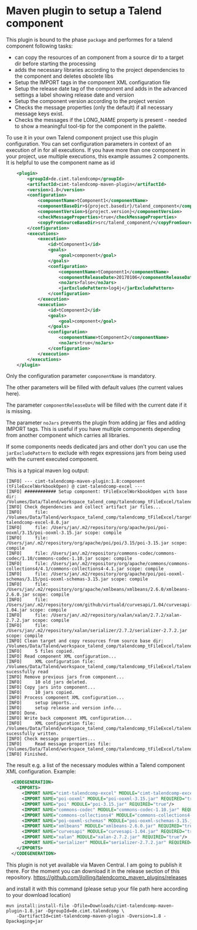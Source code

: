 # Maven plugin to setup a Talend component

This plugin is bound to the phase `package` and performes for a talend component following tasks:
* can copy the resources of an component from a source dir to a target dir before starting the processing
* adds the necessary libraries according to the project dependencies to the component and deletes obsolete libs
* Setup the IMPORT tags in the component XML configuration file
* Setup the release date tag of the component and adds in the advanced settings a label showing release date and version
* Setup the component version according to the project version
* Checks the message properties (only the default) if all necessary message keys exist.
* Checks the messages if the LONG_NAME property is present - needed to show a meaningful tool-tip for the component in the palette.

To use it in your own Talend component project use this plugin configuration. You can set configuration parameters in context of an execution of in for all executions.
If you have more than one component in your project, use multiple executions, this example assumes 2 components. It is helpful to use the component name as id
```xml
	<plugin>
		<groupId>de.cimt.talendcomp</groupId>
		<artifactId>cimt-talendcomp-maven-plugin</artifactId>
		<version>1.8</version>
		<configuration>
			<componentName>tComponent1</componentName>
			<componentBaseDir>${project.basedir}/talend_component</componentBaseDir>
			<componentVersion>${project.version}</componentVersion>
			<checkMessageProperties>true</checkMessageProperties>
			<copyFromSourceBaseDir>src/talend_component/</copyFromSourceBaseDir>
		</configuration>
		<executions>
			<execution>
				<id>tComponent1</id>
				<goals>
					<goal>component</goal>
				</goals>
				<configuration>
					<componentName>tComponent1</componentName>
					<componentReleaseDate>20170106</componentReleaseDate>
					<noJars>false</noJars>
					<jarExcludePattern>log4j</jarExcludePattern>
				</configuration>
			</execution>
			<execution>
				<id>tComponent2</id>
				<goals>
					<goal>component</goal>
				</goals>
				<configuration>
					<componentName>tComponent2</componentName>
					<noJars>true</noJars>
				</configuration>
			</execution>
		</executions>
	</plugin>

```
Only the configuration parameter `componentName` is mandatory.

The other parameters will be filled with default values (the current values here).

The parameter `componentReleaseDate` will be filled with the current date if it is missing.

The parameter `noJars` prevents the plugin from adding jar files and adding IMPORT tags. This is useful if you have multiple components depending from another component which carries all libraries.

If some components needs dedicated jars and other don't you can use the `jarExcludePattern` to exclude with regex expressions jars from being used with the current executed component.

This is a typical maven log output:
```
[INFO] --- cimt-talendcomp-maven-plugin:1.8:component (tFileExcelWorkbookOpen) @ cimt-talendcomp-excel ---
[INFO] ############ Setup component: tFileExcelWorkbookOpen with base dir: /Volumes/Data/Talend/workspace_talend_comp/talendcomp_tFileExcel/talend_component
[INFO] Check dependencies and collect artifact jar files...
[INFO]     file: /Volumes/Data/Talend/workspace_talend_comp/talendcomp_tFileExcel/target/cimt-talendcomp-excel-8.0.jar
[INFO]     file: /Users/jan/.m2/repository/org/apache/poi/poi-ooxml/3.15/poi-ooxml-3.15.jar scope: compile
[INFO]     file: /Users/jan/.m2/repository/org/apache/poi/poi/3.15/poi-3.15.jar scope: compile
[INFO]     file: /Users/jan/.m2/repository/commons-codec/commons-codec/1.10/commons-codec-1.10.jar scope: compile
[INFO]     file: /Users/jan/.m2/repository/org/apache/commons/commons-collections4/4.1/commons-collections4-4.1.jar scope: compile
[INFO]     file: /Users/jan/.m2/repository/org/apache/poi/poi-ooxml-schemas/3.15/poi-ooxml-schemas-3.15.jar scope: compile
[INFO]     file: /Users/jan/.m2/repository/org/apache/xmlbeans/xmlbeans/2.6.0/xmlbeans-2.6.0.jar scope: compile
[INFO]     file: /Users/jan/.m2/repository/com/github/virtuald/curvesapi/1.04/curvesapi-1.04.jar scope: compile
[INFO]     file: /Users/jan/.m2/repository/xalan/xalan/2.7.2/xalan-2.7.2.jar scope: compile
[INFO]     file: /Users/jan/.m2/repository/xalan/serializer/2.7.2/serializer-2.7.2.jar scope: compile
[INFO] Clean target and copy resources from source base dir: /Volumes/Data/Talend/workspace_talend_comp/talendcomp_tFileExcel/talend_component
[INFO]     5 files copied.
[INFO] Read component XML configuration...
[INFO]     XML configuration file: /Volumes/Data/Talend/workspace_talend_comp/talendcomp_tFileExcel/talend_component/tFileExcelWorkbookOpen/tFileExcelWorkbookOpen_java.xml sucessfully read
[INFO] Remove previous jars from component...
[INFO]     10 old jars deleted.
[INFO] Copy jars into component...
[INFO]     10 jars copied.
[INFO] Process component XML configuration...
[INFO]     setup imports...
[INFO]     setup release and version info...
[INFO] Done.
[INFO] Write back component XML configuration...
[INFO]     XML configuration file: /Volumes/Data/Talend/workspace_talend_comp/talendcomp_tFileExcel/talend_component/tFileExcelWorkbookOpen/tFileExcelWorkbookOpen_java.xml sucessfully written.
[INFO] Check message properties...
[INFO]     Read message properties file: /Volumes/Data/Talend/workspace_talend_comp/talendcomp_tFileExcel/talend_component/tFileExcelWorkbookOpen/tFileExcelWorkbookOpen_messages.properties
[INFO] Finished.
```

The result e.g. a list of the necessary modules within a Talend component XML configuration.
Example:
```xml
  <CODEGENERATION> 
    <IMPORTS> 
      <IMPORT NAME="cimt-talendcomp-excel" MODULE="cimt-talendcomp-excel-8.0.jar" REQUIRED="true"/>
      <IMPORT NAME="poi-ooxml" MODULE="poi-ooxml-3.15.jar" REQUIRED="true"/>
      <IMPORT NAME="poi" MODULE="poi-3.15.jar" REQUIRED="true"/>
      <IMPORT NAME="commons-codec" MODULE="commons-codec-1.10.jar" REQUIRED="true"/>
      <IMPORT NAME="commons-collections4" MODULE="commons-collections4-4.1.jar" REQUIRED="true"/>
      <IMPORT NAME="poi-ooxml-schemas" MODULE="poi-ooxml-schemas-3.15.jar" REQUIRED="true"/>
      <IMPORT NAME="xmlbeans" MODULE="xmlbeans-2.6.0.jar" REQUIRED="true"/>
      <IMPORT NAME="curvesapi" MODULE="curvesapi-1.04.jar" REQUIRED="true"/>
      <IMPORT NAME="xalan" MODULE="xalan-2.7.2.jar" REQUIRED="true"/>
      <IMPORT NAME="serializer" MODULE="serializer-2.7.2.jar" REQUIRED="true"/>
    </IMPORTS> 
  </CODEGENERATION>  
```

This plugin is not yet available via Maven Central. I am going to publish it there.
For the moment you can download it in the release section of this repository.
https://github.com/jlolling/talendcomp_maven_plugins/releases

and install it with this command (please setup your file path here according to your download location)
```
mvn install:install-file -Dfile=Downloads/cimt-talendcomp-maven-plugin-1.8.jar -DgroupId=de.cimt.talendcomp \
    -DartifactId=cimt-talendcomp-maven-plugin -Dversion=1.8 -Dpackaging=jar
```
